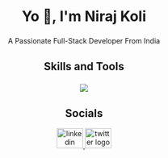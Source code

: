 <h1 align="center">Yo 👋, I'm Niraj Koli</h1>

###

<p align="center">A Passionate Full-Stack Developer From India</p>

###

<h2 align="center">Skills and Tools</h2>

###

<p align="center">
  <a href="https://skillicons.dev">
    <img src="https://skillicons.dev/icons?i=bootstrap,css,discord,django,express,firebase,git,github,js,jquery,mongodb,mysql,nodejs,postman,py,react,regex,tailwind,ts,vscode" />
  </a>
</p>

###

<h2 align="center">Socials</h2>

<div align="center">
  <a href="https://www.linkedin.com/in/niraj-koli-a93724201/" target="_blank">
    <img src="https://raw.githubusercontent.com/maurodesouza/profile-readme-generator/master/src/assets/icons/social/linkedin/default.svg" width="52" height="40" alt="linkedin logo"  />
  </a>
  <a href="https://twitter.com/Niraj__Koli" target="_blank">
    <img src="https://raw.githubusercontent.com/maurodesouza/profile-readme-generator/master/src/assets/icons/social/twitter/default.svg" width="52" height="40" alt="twitter logo"  />
  </a>
</div>
